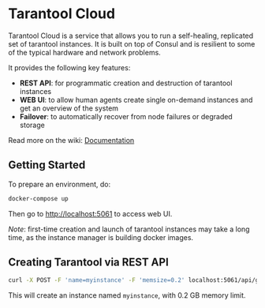 # Tarantool Cloud

Tarantool Cloud is a service that allows you to run a self-healing, replicated set of tarantool instances. It is built on top of Consul and is resilient to some of the typical hardware and network problems.

It provides the following key features:

- **REST API**: for programmatic creation and destruction of tarantool instances
- **WEB UI**: to allow human agents create single on-demand instances and get an overview of the system
- **Failover**: to automatically recover from node failures or degraded storage

Read more on the wiki: [Documentation](https://github.com/tarantool/cloud/wiki)

## Getting Started

To prepare an environment, do:

```sh
docker-compose up
```

Then go to [http://localhost:5061](http://localhost:5061) to access web UI.

*Note*: first-time creation and launch of tarantool instances may take a long time, as the instance manager is building docker images.

## Creating Tarantool via REST API

```sh
curl -X POST -F 'name=myinstance' -F 'memsize=0.2' localhost:5061/api/groups
```

This will create an instance named `myinstance`, with 0.2 GB memory limit.
